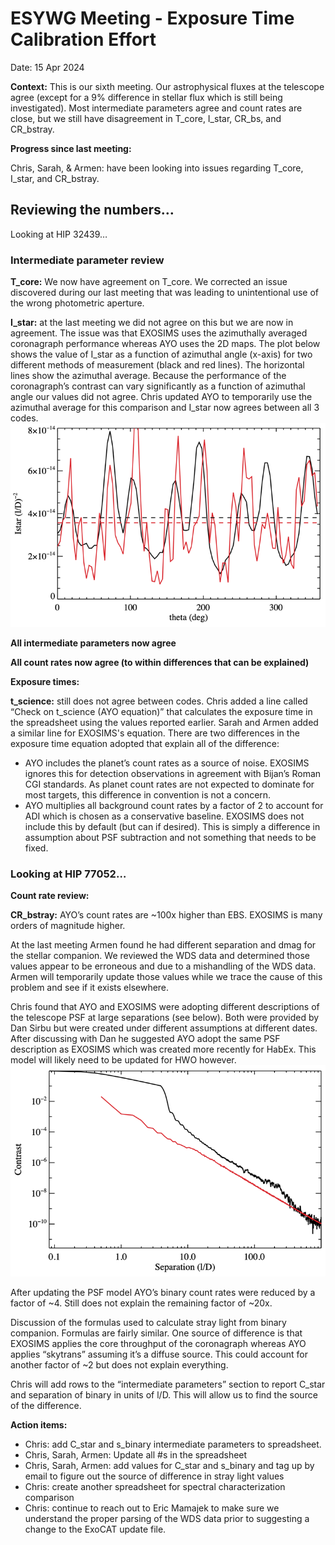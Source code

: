 # ESYWG Meeting - Exposure Time Calibration Effort
Date: 15 Apr 2024

**Context:** This is our sixth meeting. Our astrophysical fluxes at the telescope agree (except for a 9% difference in stellar flux which is still being investigated). Most intermediate parameters agree and count rates are close, but we still have disagreement in T_core, I_star, CR_bs, and CR_bstray.

**Progress since last meeting:**

Chris, Sarah, & Armen: have been looking into issues regarding T_core, I_star, and CR_bstray.

## Reviewing the numbers…
Looking at HIP 32439…

### Intermediate parameter review
**T_core:** We now have agreement on T_core. We corrected an issue discovered during our last meeting that was leading to unintentional use of the wrong photometric aperture.

**I_star:** at the last meeting we did not agree on this but we are now in agreement. The issue was that EXOSIMS uses the azimuthally averaged coronagraph performance whereas AYO uses the 2D maps. The plot below shows the value of I_star as a function of azimuthal angle (x-axis) for two different methods of measurement (black and red lines). The horizontal lines show the azimuthal average. Because the performance of the coronagraph’s contrast can vary significantly as a function of azimuthal angle our values did not agree. Chris updated AYO to temporarily use the azimuthal average for this comparison and I_star now agrees between all 3 codes.
![fig0.png](fig0.png)

**All intermediate parameters now agree**

**All count rates now agree (to within differences that can be explained)**

**Exposure times:**

**t_science:** still does not agree between codes. Chris added a line called “Check on t_science (AYO equation)” that calculates the exposure time in the spreadsheet using the values reported earlier. Sarah and Armen added a similar line for EXOSIMS's equation. There are two differences in the exposure time equation adopted that explain all of the difference:
- AYO includes the planet’s count rates as a source of noise. EXOSIMS ignores this for detection observations in agreement with Bijan’s Roman CGI standards. As planet count rates are not expected to dominate for most targets, this difference in convention is not a concern.
- AYO multiplies all background count rates by a factor of 2 to account for ADI which is chosen as a conservative baseline. EXOSIMS does not include this by default (but can if desired). This is simply a difference in assumption about PSF subtraction and not something that needs to be fixed.

### Looking at HIP 77052…

**Count rate review:**

**CR_bstray:** AYO’s count rates are ~100x higher than EBS. EXOSIMS is many orders of magnitude higher.

At the last meeting Armen found he had different separation and dmag for the stellar companion. We reviewed the WDS data and determined those values appear to be erroneous and due to a mishandling of the WDS data. Armen will temporarily update those values while we trace the cause of this problem and see if it exists elsewhere.

Chris found that AYO and EXOSIMS were adopting different descriptions of the telescope PSF at large separations (see below). Both were provided by Dan Sirbu but were created under different assumptions at different dates. After discussing with Dan he suggested AYO adopt the same PSF description as EXOSIMS which was created more recently for HabEx. This model will likely need to be updated for HWO however.
![fig1.png](fig1.png)

After updating the PSF model AYO’s binary count rates were reduced by a factor of ~4. Still does not explain the remaining factor of ~20x.

Discussion of the formulas used to calculate stray light from binary companion. Formulas are fairly similar. One source of difference is that EXOSIMS applies the core throughput of the coronagraph whereas AYO applies “skytrans” assuming it’s a diffuse source. This could account for another factor of ~2 but does not explain everything.

Chris will add rows to the “intermediate parameters” section to report C_star and separation of binary in units of l/D. This will allow us to find the source of the difference.

**Action items:**

- Chris: add C_star and s_binary intermediate parameters to spreadsheet.
- Chris, Sarah, Armen: Update all #s in the spreadsheet
- Chris, Sarah, Armen: add values for C_star and s_binary and tag up by email to figure out the source of difference in stray light values
- Chris: create another spreadsheet for spectral characterization comparison
- Chris: continue to reach out to Eric Mamajek to make sure we understand the proper parsing of the WDS data prior to suggesting a change to the ExoCAT update file.


